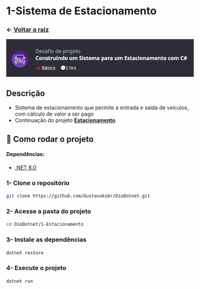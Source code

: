 ﻿# 1-Sistema de Estacionamento

### ← [Voltar a raiz](../README.md)

![Estacionamento](../docs/1-Estacionamento/ImagemNaDio.png)

## Descrição

- Sistema de estacionamento que permite a entrada e saída de veículos, com cálculo de valor a ser pago
- Continuação do projeto [**Estacionamento**](https://github.com/digitalinnovationone/trilha-net-fundamentos-desafio) 

## 🚗 Como rodar o projeto

#### Dependências:
- [.NET 8.0](https://dotnet.microsoft.com/download/dotnet/8.0)

### 1- Clone o repositório
```bash
git clone https://github.com/Gustavoksbr/DioDotnet.git
```

### 2- Acesse a pasta do projeto
```bash
cd DioDotnet/1-Estacionamento
```

### 3- Instale as dependências
```bash
dotnet restore
```

### 4- Execute o projeto
```bash
dotnet run
```

